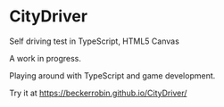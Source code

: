 # CityDriver
Self driving test in TypeScript, HTML5 Canvas

A work in progress.

Playing around with TypeScript and game development.

Try it at https://beckerrobin.github.io/CityDriver/
